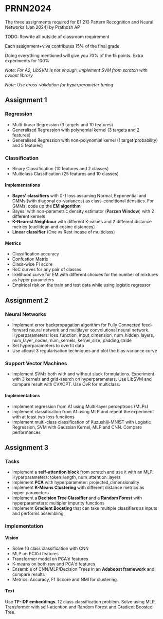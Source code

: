 # PRNN2024


The three assignments required for E1 213 Pattern Recognition and Neural Networks (Jan 2024) by Prathosh AP

TODO: Rewrite all outside of classroom requirement

Each assignment+viva contributes 15% of the final grade

Doing everything mentioned will give you 70% of the 15 points. Extra experiments for 100%

*Note: For A2, LibSVM is not enough, implement SVM from scratch with cvxopt library*

*Note: Use cross-validation for hyperparameter tuning* 

## Assignment 1

### Regression
- Multi-linear Regression (3 targets and 10 features)
- Generalised Regression with polynomial kernel (3 targets and 2 features)
- Generalised Regression with non-polynomial kernel (1 target(probability) and 5 features)

### Classification
- Binary Classification (10 features and 2 classes)
- Multiclass Classification (25 features and 10 classes)

#### Implementations
- **Bayes' classifiers** with 0-1 loss assuming Normal, Exponential and GMMs (with diagonal co-variances) as class-conditional densities. For GMMs, code up the **EM algorithm**
- Bayes' with non-parametric density estimator (**Parzen Window**) with 2 different kernels
- **K-Nearest Neighbour** with different K-values and 2 different distance metrics (euclidean and cosine distances)
- **Linear classifier** (One vs Rest incase of multiclass)

#### Metrics
- Classification accuracy
- Confustion Matrix
- Class-wise F1 score
- RoC curves for any pair of classes
- likelihood curve for EM with different choices for the number of mixtures as hyper parameters
- Empirical risk on the train and test data while using logistic regressor

## Assignment 2

### Neural Networks
- Implement error backpropagation algorithm for Fully Connected feed-forward neural network and multilayer convolutional neural network. Hyperparameters: loss_function, input_dimension, num_hidden_layers, num_layer_nodes, num_kernels, kernel_size, padding,stride
- Set hyperparameters to overfit data
- Use atleast 3 regularisation techniques and plot the bias-variance curve

### Support Vector Machines
- Implement SVMs both with and without slack formulations. Experiment with 3 kernels and grid-search on hyperparameters. Use LibSVM and compare result with CVXOPT. Use OvR for multiclass.

#### Implementations
- Implement regression from A1 using Multi-layer perceptrons (MLPs)
- Implement classification from A1 using MLP and repeat the experiment with at least two loss functions
- Implement multi-class classification of Kuzushiji-MNIST with Logistic Regression, SVM with Gaussian Kernel, MLP and CNN. Compare performances

## Assignment 3

### Tasks
- Implement a **self-attention block** from scratch and use it with an MLP. Hyperparameters: token_length, num_attention_layers
- Implement **PCA** with hyperparameter: projected_dimensionality
- Implement **K-Means Clustering** with different distance metrics as hyper-parameters
- Implement a **Decision Tree Classifier** and a **Random Forest** with hyperparameters: multipler impurity functions
- Implement **Gradient Boosting** that can take multiple classifiers as inputs and performs assembling

### Implementation
#### Vision
- Solve 10 class classification with CNN
- MLP on PCA'd features
- Transformer model on PCA'd features
- K-means on both raw and PCA'd features
- Ensemble of CNN/MLP/Decision Trees in an **Adaboost framework** and compare results
- Metrics: Accuracy, F1 Sccore and NMI for clustering.
#### Text
Use **TF-IDF embeddings**. 12 class classification problem. Solve using MLP, Transformer with self-attention and Random Forest and Gradient Boosted Tree.


